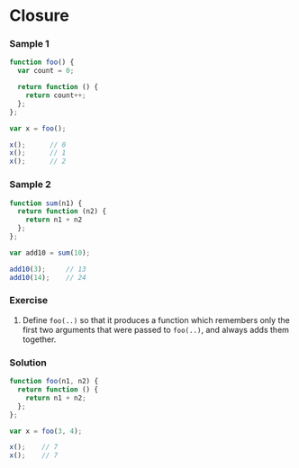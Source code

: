 # Closure

### Sample 1
```js
function foo() {
  var count = 0;

  return function () {
    return count++;
  };
};

var x = foo();

x();      // 0
x();      // 1
x();      // 2
```
### Sample 2
```js
function sum(n1) {
  return function (n2) {
    return n1 + n2
  };
};

var add10 = sum(10);

add10(3);     // 13
add10(14);    // 24
```

### Exercise
1. Define `foo(..)` so that it produces a function which remembers only the first two arguments that were passed to `foo(..)`, and always adds them together.

### Solution
```js
function foo(n1, n2) {
  return function () {
    return n1 + n2;
  };
};

var x = foo(3, 4);

x();    // 7
x();    // 7
```
